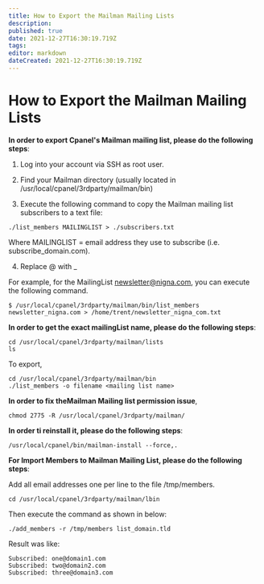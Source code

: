 ```yaml
---
title: How to Export the Mailman Mailing Lists
description: 
published: true
date: 2021-12-27T16:30:19.719Z
tags: 
editor: markdown
dateCreated: 2021-12-27T16:30:19.719Z
---
```


# How to Export the Mailman Mailing Lists


**In order to export Cpanel's Mailman mailing list, please do the following steps**:

1) Log into your account via SSH as root user.

2) Find your Mailman directory (usually located in /usr/local/cpanel/3rdparty/mailman/bin)

3) Execute the following command to copy the Mailman mailing list subscribers to a text file:

```
./list_members MAILINGLIST > ./subscribers.txt
```

Where MAILINGLIST = email address they use to subscribe (i.e. subscribe_domain.com).

4) Replace @ with _

For example, for the MailingList newsletter@nigna.com, you can execute the following command.

```
$ /usr/local/cpanel/3rdparty/mailman/bin/list_members newsletter_nigna.com > /home/trent/newsletter_nigna_com.txt
```

**In order to get the exact mailingList name, please do the following steps**:

```
cd /usr/local/cpanel/3rdparty/mailman/lists
ls
```

To export,

```
cd /usr/local/cpanel/3rdparty/mailman/bin
./list_members -o filename <mailing list name>
```

**In order to fix theMailman Mailing list permission issue**,

```
chmod 2775 -R /usr/local/cpanel/3rdparty/mailman/
```

**In order ti reinstall it, please do the following steps**:

```
/usr/local/cpanel/bin/mailman-install --force,.
```

**For Import Members to Mailman Mailing List, please do the following steps**: 

Add all email addresses one per line to the file /tmp/members.

```
cd /usr/local/cpanel/3rdparty/mailman/lbin
```

Then execute the command as shown in below:

```
./add_members -r /tmp/members list_domain.tld
```

Result was like:

```
Subscribed: one@domain1.com
Subscribed: two@domain2.com
Subscribed: three@domain3.com
```


